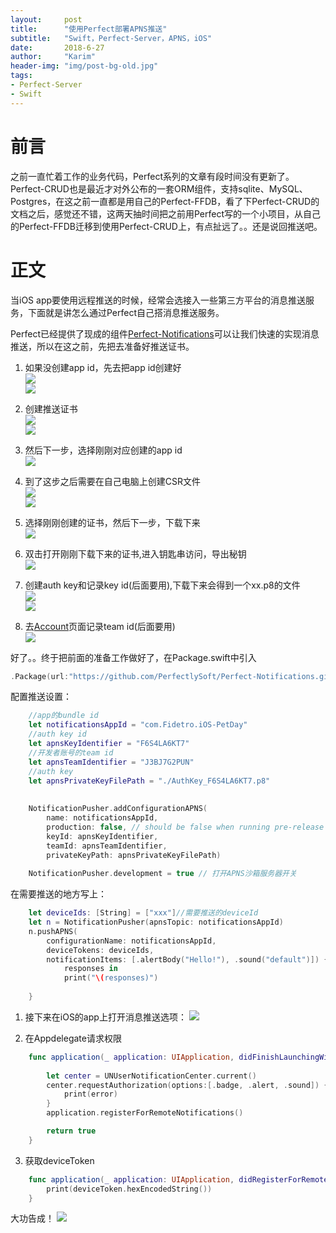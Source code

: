 ```yaml
---
layout:     post
title:      "使用Perfect部署APNS推送"
subtitle:   "Swift，Perfect-Server，APNS，iOS"
date:       2018-6-27
author:     "Karim"
header-img: "img/post-bg-old.jpg"
tags:
- Perfect-Server
- Swift
---  
```


# 前言
之前一直忙着工作的业务代码，Perfect系列的文章有段时间没有更新了。Perfect-CRUD也是最近才对外公布的一套ORM组件，支持sqlite、MySQL、Postgres，在这之前一直都是用自己的Perfect-FFDB，看了下Perfect-CRUD的文档之后，感觉还不错，这两天抽时间把之前用Perfect写的一个小项目，从自己的Perfect-FFDB迁移到使用Perfect-CRUD上，有点扯远了。。还是说回推送吧。  

# 正文  
当iOS app要使用远程推送的时候，经常会选接入一些第三方平台的消息推送服务，下面就是讲怎么通过Perfect自己搭消息推送服务。  

Perfect已经提供了现成的组件[Perfect-Notifications](https://github.com/PerfectlySoft/Perfect-Notifications)可以让我们快速的实现消息推送，所以在这之前，先把去准备好推送证书。  

1. 如果没创建app id，先去把app id创建好  
![](https://www.foolishtalk.org/cloud/perfect-notification-1.png)  
![](https://www.foolishtalk.org/cloud/perfect-notification-2.png)  

2. 创建推送证书  
![](https://www.foolishtalk.org/cloud/perfect-notification-3.png)  
![](https://www.foolishtalk.org/cloud/perfect-notification-4.png)  

3. 然后下一步，选择刚刚对应创建的app id  
![](https://www.foolishtalk.org/cloud/perfect-notification-5.png)  

4. 到了这步之后需要在自己电脑上创建CSR文件  
![](https://www.foolishtalk.org/cloud/perfect-notification-6.png)  
![](https://www.foolishtalk.org/cloud/perfect-notification-7.png)  

5. 选择刚刚创建的证书，然后下一步，下载下来    
![](https://www.foolishtalk.org/cloud/perfect-notification-8.png)  

6. 双击打开刚刚下载下来的证书,进入钥匙串访问，导出秘钥  
![](https://www.foolishtalk.org/cloud/perfect-notification-9.png)  

7. 创建auth key和记录key id(后面要用),下载下来会得到一个xx.p8的文件  
![](https://www.foolishtalk.org/cloud/perfect-notification-10.png)  
![](https://www.foolishtalk.org/cloud/perfect-notification-11.png)  

8. 去[Account](https://developer.apple.com/account)页面记录team id(后面要用)  
![](https://www.foolishtalk.org/cloud/perfect-notification-12.png)  


好了。。终于把前面的准备工作做好了，在Package.swift中引入  
```swift
.Package(url:"https://github.com/PerfectlySoft/Perfect-Notifications.git", majorVersion: 3)
```

配置推送设置：  
```swift
    //app的bundle id
    let notificationsAppId = "com.Fidetro.iOS-PetDay"
    //auth key id
    let apnsKeyIdentifier = "F6S4LA6KT7"
    //开发者账号的team id
    let apnsTeamIdentifier = "J3BJ7G2PUN"
    //auth key
    let apnsPrivateKeyFilePath = "./AuthKey_F6S4LA6KT7.p8"
    
    
    NotificationPusher.addConfigurationAPNS(
        name: notificationsAppId,
        production: false, // should be false when running pre-release app in debugger
        keyId: apnsKeyIdentifier,
        teamId: apnsTeamIdentifier,
        privateKeyPath: apnsPrivateKeyFilePath)
    
    NotificationPusher.development = true // 打开APNS沙箱服务器开关
```

在需要推送的地方写上：  
```swift
    let deviceIds: [String] = ["xxx"]//需要推送的deviceId
    let n = NotificationPusher(apnsTopic: notificationsAppId)
    n.pushAPNS(
        configurationName: notificationsAppId,
        deviceTokens: deviceIds,
        notificationItems: [.alertBody("Hello!"), .sound("default")]) {
            responses in
            print("\(responses)")
            
    }
```

1. 接下来在iOS的app上打开消息推送选项：
![](https://www.foolishtalk.org/cloud/perfect-notification-13.png) 


2. 在Appdelegate请求权限
```swift
    func application(_ application: UIApplication, didFinishLaunchingWithOptions launchOptions: [UIApplicationLaunchOptionsKey: Any]?) -> Bool {
    
        let center = UNUserNotificationCenter.current()
        center.requestAuthorization(options:[.badge, .alert, .sound]) { (granted, error) in
            print(error)
        }
        application.registerForRemoteNotifications()

        return true
    }
```  

3. 获取deviceToken  
```swift
    func application(_ application: UIApplication, didRegisterForRemoteNotificationsWithDeviceToken deviceToken: Data) {
        print(deviceToken.hexEncodedString())
    }
```  

大功告成！
![](https://www.foolishtalk.org/cloud/perfect-notification-14.png) 
